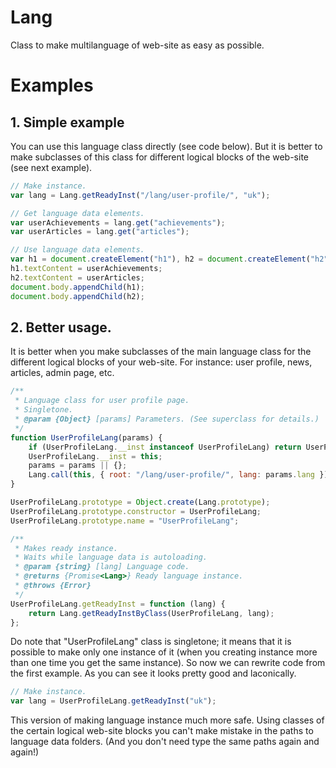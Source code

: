 # Lang
Class to make multilanguage of web-site as easy as possible.

# Examples
## 1. Simple example
You can use this language class directly (see code below). But it is better to make subclasses of this class for different logical blocks of the web-site (see next example).

```javascript
// Make instance.
var lang = Lang.getReadyInst("/lang/user-profile/", "uk");

// Get language data elements.
var userAchievements = lang.get("achievements");
var userArticles = lang.get("articles");

// Use language data elements.
var h1 = document.createElement("h1"), h2 = document.createElement("h2");
h1.textContent = userAchievements;
h2.textContent = userArticles;
document.body.appendChild(h1);
document.body.appendChild(h2);
```

## 2. Better usage.
It is better when you make subclasses of the main language class for the different logical blocks of your web-site. For instance: user profile, news, articles, admin page, etc.
```javascript
/**
 * Language class for user profile page.
 * Singletone.
 * @param {Object} [params] Parameters. (See superclass for details.)
 */
function UserProfileLang(params) {
    if (UserProfileLang.__inst instanceof UserProfileLang) return UserProfileLang.__inst;
    UserProfileLang.__inst = this;
    params = params || {};
    Lang.call(this, { root: "/lang/user-profile/", lang: params.lang });
}

UserProfileLang.prototype = Object.create(Lang.prototype);
UserProfileLang.prototype.constructor = UserProfileLang;
UserProfileLang.prototype.name = "UserProfileLang";

/**
 * Makes ready instance.
 * Waits while language data is autoloading.
 * @param {string} [lang] Language code.
 * @returns {Promise<Lang>} Ready language instance.
 * @throws {Error}
 */
UserProfileLang.getReadyInst = function (lang) {
    return Lang.getReadyInstByClass(UserProfileLang, lang);
};
```

Do note that "UserProfileLang" class is singletone; it means that it is possible to make only one instance of it (when you creating instance more than one time you get the same instance).
So now we can rewrite code from the first example. As you can see it looks pretty good and laconically.

```javascript
// Make instance.
var lang = UserProfileLang.getReadyInst("uk");
```

This version of making language instance much more safe. Using classes of the certain logical web-site blocks you can't make mistake in the paths to language data folders. (And you don't need type the same paths again and again!)
